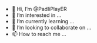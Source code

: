 - 👋 Hi, I’m @PadliPlayER
- 👀 I’m interested in ...
- 🌱 I’m currently learning ...
- 💞️ I’m looking to collaborate on ...
- 📫 How to reach me ...

<!---
PadliPlayER/PadliPlayER is a ✨ special ✨ repository because its `README.md` (this file) appears on your GitHub profile.
You can click the Preview link to take a look at your changes.
--->

